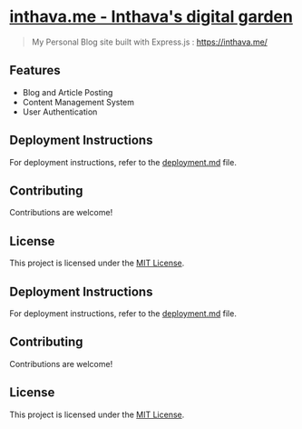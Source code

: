 # [inthava.me - Inthava's digital garden](https://inthava.me/)
> My Personal Blog site built with Express.js : https://inthava.me/ 
## Features
- Blog and Article Posting
- Content Management System
- User Authentication
## Deployment Instructions
For deployment instructions, refer to the [deployment.md](deployment.md) file.
## Contributing
Contributions are welcome!
## License
This project is licensed under the [MIT License](LICENSE).

## Deployment Instructions
For deployment instructions, refer to the [deployment.md](deployment.md) file.
## Contributing
Contributions are welcome!
## License
This project is licensed under the [MIT License](LICENSE).
